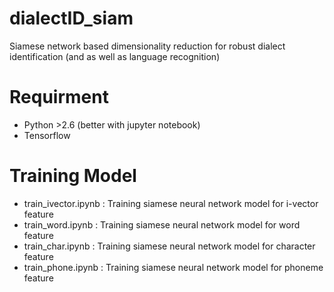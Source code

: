 # dialectID_siam
Siamese network based dimensionality reduction for robust dialect identification (and as well as language recognition)

# Requirment
* Python >2.6 (better with jupyter notebook)
* Tensorflow

# Training Model
* train_ivector.ipynb : Training siamese neural network model for i-vector feature
* train_word.ipynb : Training siamese neural network model for word feature
* train_char.ipynb : Training siamese neural network model for character feature
* train_phone.ipynb : Training siamese neural network model for phoneme feature

